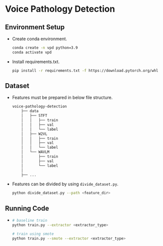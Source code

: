 # Voice Pathology Detection

## Environment Setup

* Create conda environment.

    ```bash
    conda create -n vpd python=3.9
    conda activate vpd
    ```

* Install requirements.txt.

    ```bash
    pip install -r requirements.txt -f https://download.pytorch.org/whl/torch_stable.html
    ```

## Dataset

* Features must be prepared in below file structure.
    
    ```bash
    voice-pathology-detection
        ├── data
        │   ├── STFT
        │   │   ├── train
        │   │   ├── val
        │   │   └── label
        │   ├── W2VL
        │   │   ├── train
        │   │   ├── val
        │   │   └── label
        │   └── WAVLM
        │       ├── train
        │       ├── val
        │       └── label
        │ 
        ├── ...
    ```

* Features can be divided by using `divide_dataset.py`.

    ```bash
    python divide_dataset.py --path <feature_dir>
    ```

## Running Code

*   ```bash
    # baseline train
    python train.py --extractor <extractor_type>

    # train using smote
    python train.py --smote --extractor <extractor_type>
    ```